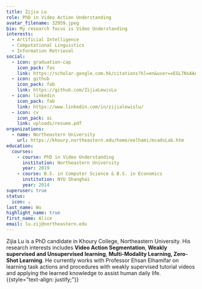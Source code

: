 ```yaml
---
title: Zijia Lu
role: PhD in Video Action Understanding
avatar_filename: 32959.jpeg
bio: My research focus is Video Understanding
interests:
  - Artificial Intelligence
  - Computational Linguistics
  - Information Retrieval
social:
  - icon: graduation-cap
    icon_pack: fas
    link: https://scholar.google.com.hk/citations?hl=en&user=xEGL7NsAAAAJ
  - icon: github
    icon_pack: fab
    link: https://github.com/ZijiaLewisLu
  - icon: linkedin
    icon_pack: fab
    link: https://www.linkedin.com/in/zijialewislu/
  - icon: cv
    icon_pack: ai
    link: uploads/resume.pdf
organizations:
  - name: Northeastern University
    url: https://khoury.northeastern.edu/home/eelhami/mcadsLab.htm
education:
  courses:
    - course: PhD in Video Understanding
      institution: Northeastern University
      year: 2019
    - course: B.S. in Computer Science & B.S. in Economics
      institution: NYU Shanghai
      year: 2014
superuser: true
status:
  icon: ☕️
last_name: Wu
highlight_name: true
first_name: Alice
email: lu.zij@northeastern.edu
---
```

Zijia Lu is a PhD candidate in Khoury College, Northeastern University. His research interests includes **Video Action Segmentation**, **Weakly supervised and Unsupervised learning**, **Multi-Modality Learning, Zero-Shot Learning**. He currently works with Professor Ehsan Elhamifar on learning task actions and procedures with weakly supervised tutorial videos and applying the learned knowledge to assist human daily life.  {{style="text-align: justify;"}}